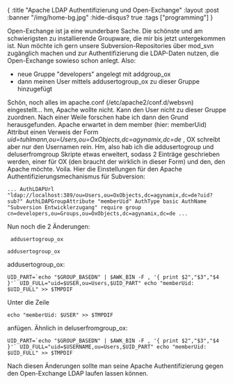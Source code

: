 {
  :title "Apache LDAP Authentifizierung und Open-Exchange"
  :layout :post
  :banner "/img/home-bg.jpg"
  :hide-disqus? true
  :tags ["programming"]
}

Open-Exchange ist ja eine wunderbare Sache. Die schönste und am schwierigsten zu installierende Groupware, die mir bis jetzt untergekommen ist. Nun möchte ich gern unsere Subversion-Repositories über mod\_svn zugänglich machen und zur Authentifizierung die LDAP-Daten nutzen, die Open-Exchange sowieso schon anlegt. Also:

-   neue Gruppe "developers" angelegt mit addgroup\_ox
-   dann meinen User mittels addusertogroup\_ox zu dieser Gruppe hinzugefügt

Schön, noch alles im apache.conf (/etc/apache2/conf.d/websvn) eingestellt... hm, Apache wollte nicht. Kann den User nicht zu dieser Gruppe zuordnen. Nach einer Weile forschen habe ich dann den Grund herausgefunden. Apache erwartet in dem member (hier: memberUid) Attribut einen Verweis der Form *uid=tuhlmann,ou=Users,ou=OxObjects,dc=agynamix,dc=de* , OX schreibt aber nur den Usernamen rein. Hm, also hab ich die addusertogroup und deluserfromgroup Skripte etwas erweitert, sodass 2 Einträge geschrieben werden, einer für OX (den braucht der wirklich in dieser Form) und den, den Apache möchte. Voila. Hier die Einstellungen für den Apache Authentifizierungsmechanismus für Subversion:

    ... AuthLDAPUrl "ldap://localhost:389/ou=Users,ou=OxObjects,dc=agynamix,dc=de?uid?sub?" AuthLDAPGroupAttribute "memberUid" AuthType basic AuthName "Subversion Entwicklerzugang" require group cn=developers,ou=Groups,ou=OxObjects,dc=agynamix,dc=de ...

Nun noch die 2 Änderungen:

     addusertogroup_ox

    addusertogroup_ox

addusertogroup\_ox:

    UID_PART=`echo "$GROUP_BASEDN" | $AWK_BIN -F , '{ print $2","$3","$4 }'` UID_FULL="uid=$USER,ou=Users,$UID_PART" echo "memberUid: $UID_FULL" >> $TMPDIF

Unter die Zeile

    echo "memberUid: $USER" >> $TMPDIF

anfügen. Ähnlich in deluserfromgroup\_ox:

    UID_PART=`echo "$GROUP_BASEDN" | $AWK_BIN -F , '{ print $2","$3","$4 }'` UID_FULL="uid=$USERNAME,ou=Users,$UID_PART" echo "memberUid: $UID_FULL" >> $TMPDIF

Nach diesen Änderungen sollte man seine Apache Authentifizierung gegen den Open-Exchange LDAP laufen lassen können.
